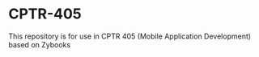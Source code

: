 # CPTR-405

This repository is for use in CPTR 405 (Mobile Application Development) based on Zybooks
